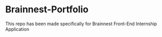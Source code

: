 # Brainnest-Portfolio
This repo has been made specifically for Brainnest Front-End Internship Application 
